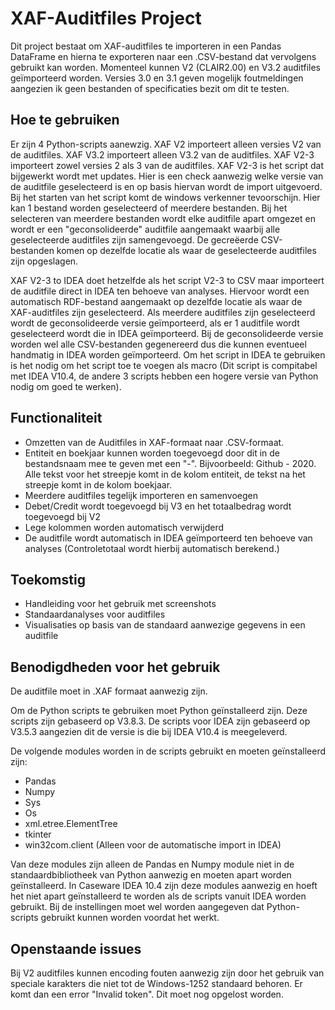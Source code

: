 # XAF-Auditfiles Project

Dit project bestaat om XAF-auditfiles te importeren in een Pandas DataFrame en hierna te exporteren naar een .CSV-bestand dat vervolgens gebruikt kan worden. Momenteel kunnen V2 (CLAIR2.00) en V3.2 auditfiles geïmporteerd worden. Versies 3.0 en 3.1 geven mogelijk foutmeldingen aangezien ik geen bestanden of specificaties bezit om dit te testen.

## Hoe te gebruiken

Er zijn 4 Python-scripts aanewzig. XAF V2 importeert alleen versies V2 van de auditfiles. XAF V3.2 importeert alleen V3.2 van de auditfiles. XAF V2-3 importeert zowel versies 2 als 3 van de auditfiles. XAF V2-3 is het script dat bijgewerkt wordt met updates. Hier is een check aanwezig welke versie van de auditfile geselecteerd is en op basis hiervan wordt de import uitgevoerd. Bij het starten van het script komt de windows verkenner tevoorschijn. Hier kan 1 bestand worden geselecteerd of meerdere bestanden. Bij het selecteren van meerdere bestanden wordt elke auditfile apart omgezet en wordt er een "geconsolideerde" auditfile aangemaakt waarbij alle geselecteerde auditfiles zijn samengevoegd. De gecreëerde CSV-bestanden komen op dezelfde locatie als waar de geselecteerde auditfiles zijn opgeslagen.

XAF V2-3 to IDEA doet hetzelfde als het script V2-3 to CSV maar importeert de auditfile direct in IDEA ten behoeve van analyses. Hiervoor wordt een automatisch RDF-bestand aangemaakt op dezelfde locatie als waar de XAF-auditfiles zijn geselecteerd. Als meerdere auditfiles zijn geselecteerd wordt de geconsolideerde versie geïmporteerd, als er 1 auditfile wordt geselecteerd wordt die in IDEA geïmporteerd. Bij de geconsolideerde versie worden wel alle CSV-bestanden gegenereerd dus die kunnen eventueel handmatig in IDEA worden geïmporteerd. Om het script in IDEA te gebruiken is het nodig om het script toe te voegen als macro (Dit script is compitabel met IDEA V10.4, de andere 3 scripts hebben een hogere versie van Python nodig om goed te werken).

## Functionaliteit

- Omzetten van de Auditfiles in XAF-formaat naar .CSV-formaat.
- Entiteit en boekjaar kunnen worden toegevoegd door dit in de bestandsnaam mee te geven met een "-". Bijvoorbeeld: Github - 2020. Alle tekst voor het streepje komt in de kolom entiteit, de tekst na het streepje komt in de kolom boekjaar.
- Meerdere auditfiles tegelijk importeren en samenvoegen
- Debet/Credit wordt toegevoegd bij V3 en het totaalbedrag wordt toegevoegd bij V2
- Lege kolommen worden automatisch verwijderd
- De auditfile wordt automatisch in IDEA geïmporteerd ten behoeve van analyses (Controletotaal wordt hierbij automatisch berekend.)

## Toekomstig

- Handleiding voor het gebruik met screenshots
- Standaardanalyses voor auditfiles
- Visualisaties op basis van de standaard aanwezige gegevens in een auditfile

## Benodigdheden voor het gebruik

De auditfile moet in .XAF formaat aanwezig zijn.

Om de Python scripts te gebruiken moet Python geïnstalleerd zijn. Deze scripts zijn gebaseerd op V3.8.3. De scripts voor IDEA zijn gebaseerd op V3.5.3 aangezien dit de versie is die bij IDEA V10.4 is meegeleverd.

De volgende modules worden in de scripts gebruikt en moeten geïnstalleerd zijn:

- Pandas
- Numpy
- Sys
- Os
- xml.etree.ElementTree
- tkinter
- win32com.client (Alleen voor de automatische import in IDEA)

Van deze modules zijn alleen de Pandas en Numpy module niet in de standaardbibliotheek van Python aanwezig en moeten apart worden geïnstalleerd.
In Caseware IDEA 10.4 zijn deze modules aanwezig en hoeft het niet apart geïnstalleerd te worden als de scripts vanuit IDEA worden gebruikt. Bij de instellingen moet wel worden aangegeven dat Python-scripts gebruikt kunnen worden voordat het werkt.

## Openstaande issues

Bij V2 auditfiles kunnen encoding fouten aanwezig zijn door het gebruik van speciale karakters die niet tot de Windows-1252 standaard behoren. Er komt dan een error "Invalid token". Dit moet nog opgelost worden.
